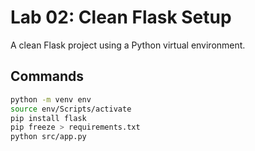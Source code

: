 # Lab 02: Clean Flask Setup

A clean Flask project using a Python virtual environment.

## Commands

```bash
python -m venv env
source env/Scripts/activate
pip install flask
pip freeze > requirements.txt
python src/app.py
